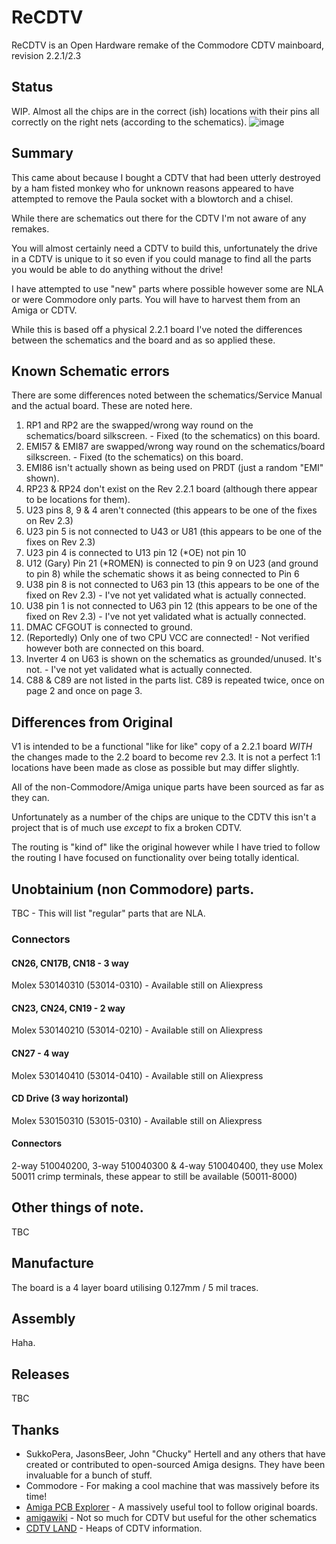 # ReCDTV
ReCDTV is an Open Hardware remake of the Commodore CDTV mainboard, revision 2.2.1/2.3

## Status

WIP. Almost all the chips are in the correct (ish) locations with their pins all correctly on the right nets (according to the schematics).
![image](https://github.com/user-attachments/assets/02cd8160-1442-4641-8290-869bec7e5016)


## Summary
This came about because I bought a CDTV that had been utterly destroyed by a ham fisted monkey who for unknown reasons appeared to have attempted to remove the Paula socket with a blowtorch and a chisel. 

While there are schematics out there for the CDTV I'm not aware of any remakes.

You will almost certainly need a CDTV to build this, unfortunately the drive in a CDTV is unique to it so even if you could manage to find all the parts you would be able to do anything without the drive!

I have attempted to use "new" parts where possible however some are NLA or were Commodore only parts. You will have to harvest them from an Amiga or CDTV.

While this is based off a physical 2.2.1 board I've noted the differences between the schematics and the board and as so applied these. 

## Known Schematic errors

There are some differences noted between the schematics/Service Manual and the actual board. These are noted here. 

1) RP1 and RP2 are the swapped/wrong way round on the schematics/board silkscreen. - Fixed (to the schematics) on this board.
2) EMI57 & EMI87 are swapped/wrong way round on the schematics/board silkscreen. - Fixed (to the schematics) on this board.
3) EMI86 isn't actually shown as being used on PRDT (just a random "EMI" shown). 
4) RP23 & RP24 don't exist on the Rev 2.2.1 board (although there appear to be locations for them).
5) U23 pins 8, 9 & 4 aren't connected (this appears to be one of the fixes on Rev 2.3)
6) U23 pin 5 is not connected to U43 or U81 (this appears to be one of the fixes on Rev 2.3)
7) U23 pin 4 is connected to U13 pin 12 (*OE) not pin 10
8) U12 (Gary) Pin 21 (*ROMEN) is connected to pin 9 on U23 (and ground to pin 8) while the schematic shows it as being connected to Pin 6
9) U38 pin 8 is not connected to U63 pin 13 (this appears to be one of the fixed on Rev 2.3) - I've not yet validated what is actually connected.
10) U38 pin 1 is not connected to U63 pin 12 (this appears to be one of the fixed on Rev 2.3) - I've not yet validated what is actually connected.
11) DMAC CFGOUT is connected to ground. 
12) (Reportedly) Only one of two CPU VCC are connected! - Not verified however both are connected on this board.
13) Inverter 4 on U63 is shown on the schematics as grounded/unused. It's not. - I've not yet validated what is actually connected.
14) C88 & C89 are not listed in the parts list. C89 is repeated twice, once on page 2 and once on page 3. 

## Differences from Original

V1 is intended to be a functional "like for like" copy of a 2.2.1 board *WITH* the changes made to the 2.2 board to become rev 2.3. It is not a perfect 1:1 locations have been made as close as possible but may differ slightly. 

All of the non-Commodore/Amiga unique parts have been sourced as far as they can. 

Unfortunately as a number of the chips are unique to the CDTV this isn't a project that is of much use *except* to fix a broken CDTV. 

The routing is "kind of" like the original however while I have tried to follow the routing I have focused on functionality over being totally identical. 

## Unobtainium (non Commodore) parts.

TBC - This will list "regular" parts that are NLA. 

### Connectors
#### CN26, CN17B, CN18 - 3 way
Molex 530140310 (53014-0310) - Available still on Aliexpress
#### CN23, CN24, CN19 - 2 way
Molex 530140210 (53014-0210) - Available still on Aliexpress
#### CN27 - 4 way
Molex 530140410 (53014-0410) - Available still on Aliexpress
#### CD Drive (3 way horizontal)
Molex 530150310 (53015-0310) - Available still on Aliexpress

#### Connectors
2-way 510040200, 3-way 510040300 & 4-way 510040400, they use Molex 50011 crimp terminals, these appear to still be available (50011-8000)

## Other things of note. 

TBC

## Manufacture

The board is a 4 layer board utilising 0.127mm / 5 mil traces. 

## Assembly

Haha. 

## Releases

TBC

## Thanks

- SukkoPera, JasonsBeer, John "Chucky" Hertell and any others that have created or contributed to open-sourced Amiga designs. They have been invaluable for a bunch of stuff.
- Commodore - For making a cool machine that was massively before its time!
- [Amiga PCB Explorer](http://amigapcb.org) - A massively useful tool to follow original boards.
- [amigawiki](https://www.amigawiki.org/doku.php?id=en:service:schematics) - Not so much for CDTV but useful for the other schematics
- [CDTV LAND](https://cdtvland.com/) - Heaps of CDTV information.
